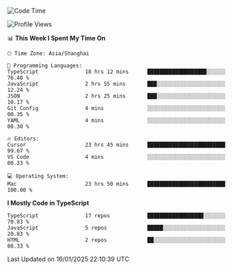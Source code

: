 <!--START_SECTION:waka-->
![Code Time](http://img.shields.io/badge/Code%20Time-7%2C228%20hrs%2046%20mins-blue)

![Profile Views](http://img.shields.io/badge/Profile%20Views-1-blue)

📊 **This Week I Spent My Time On** 

```text
🕑︎ Time Zone: Asia/Shanghai

💬 Programming Languages: 
TypeScript               18 hrs 12 mins      ███████████████████░░░░░░   76.40 % 
JavaScript               2 hrs 55 mins       ███░░░░░░░░░░░░░░░░░░░░░░   12.24 % 
JSON                     2 hrs 25 mins       ███░░░░░░░░░░░░░░░░░░░░░░   10.17 % 
Git Config               4 mins              ░░░░░░░░░░░░░░░░░░░░░░░░░   00.35 % 
YAML                     4 mins              ░░░░░░░░░░░░░░░░░░░░░░░░░   00.30 % 

🔥 Editors: 
Cursor                   23 hrs 45 mins      █████████████████████████   99.67 % 
VS Code                  4 mins              ░░░░░░░░░░░░░░░░░░░░░░░░░   00.33 % 

💻 Operating System: 
Mac                      23 hrs 50 mins      █████████████████████████   100.00 % 
```

**I Mostly Code in TypeScript** 

```text
TypeScript               17 repos            ██████████████████░░░░░░░   70.83 % 
JavaScript               5 repos             █████░░░░░░░░░░░░░░░░░░░░   20.83 % 
HTML                     2 repos             ██░░░░░░░░░░░░░░░░░░░░░░░   08.33 % 
```




 Last Updated on 16/01/2025 22:10:39 UTC
<!--END_SECTION:waka-->
